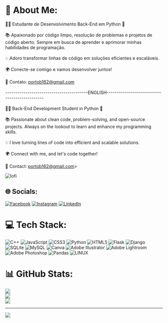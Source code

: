 # 💫 About Me:
👨‍💻 Estudante de Desenvolvimento Back-End em Python 🐍<br><br>📚 Apaixonado por código limpo, resolução de problemas e projetos de código aberto. Sempre em busca de aprender e aprimorar minhas habilidades de programação.<br><br>💡 Adoro transformar linhas de código em soluções eficientes e escaláveis.<br><br>🌍 Conecte-se comigo e vamos desenvolver juntos!<br><br>📧 Contato: portob162@gmail.com<br><br>-----------------------------------------ENGLISH----------------------------------------------<br><br>👨‍💻 Back-End Development Student in Python 🐍<br><br>📚 Passionate about clean code, problem-solving, and open-source projects. Always on the lookout to learn and enhance my programming skills.<br><br>💡 I love turning lines of code into efficient and scalable solutions.<br><br>🌍 Connect with me, and let's code together!<br><br>📧 Contact: portob162@gmail.com>

<div> 
 <img alig="right" alt="lofi" src="https://i.giphy.com/media/7eUfR3hhYgfdFC3sw1/giphy.webp">
</div> 

## 🌐 Socials:
[![Facebook](https://img.shields.io/badge/Facebook-%231877F2.svg?logo=Facebook&logoColor=white)](https://facebook.com/https://www.facebook.com/bruno.porto.750331/?locale=pt_BR) [![Instagram](https://img.shields.io/badge/Instagram-%23E4405F.svg?logo=Instagram&logoColor=white)](https://instagram.com/https://www.instagram.com/porto_bf/) [![LinkedIn](https://img.shields.io/badge/LinkedIn-%230077B5.svg?logo=linkedin&logoColor=white)](https://linkedin.com/in/https://www.linkedin.com/in/bruno-porto-863605186/) 

# 💻 Tech Stack:
![C++](https://img.shields.io/badge/c++-%2300599C.svg?style=for-the-badge&logo=c%2B%2B&logoColor=white) ![JavaScript](https://img.shields.io/badge/javascript-%23323330.svg?style=for-the-badge&logo=javascript&logoColor=%23F7DF1E) ![CSS3](https://img.shields.io/badge/css3-%231572B6.svg?style=for-the-badge&logo=css3&logoColor=white) ![Python](https://img.shields.io/badge/python-3670A0?style=for-the-badge&logo=python&logoColor=ffdd54) ![HTML5](https://img.shields.io/badge/html5-%23E34F26.svg?style=for-the-badge&logo=html5&logoColor=white) ![Flask](https://img.shields.io/badge/flask-%23000.svg?style=for-the-badge&logo=flask&logoColor=white) ![Django](https://img.shields.io/badge/django-%23092E20.svg?style=for-the-badge&logo=django&logoColor=white) ![SQLite](https://img.shields.io/badge/sqlite-%2307405e.svg?style=for-the-badge&logo=sqlite&logoColor=white) ![MySQL](https://img.shields.io/badge/mysql-%2300000f.svg?style=for-the-badge&logo=mysql&logoColor=white) ![Canva](https://img.shields.io/badge/Canva-%2300C4CC.svg?style=for-the-badge&logo=Canva&logoColor=white) ![Adobe Illustrator](https://img.shields.io/badge/adobe%20illustrator-%23FF9A00.svg?style=for-the-badge&logo=adobe%20illustrator&logoColor=white) ![Adobe Lightroom](https://img.shields.io/badge/Adobe%20Lightroom-31A8FF.svg?style=for-the-badge&logo=Adobe%20Lightroom&logoColor=white) ![Adobe Photoshop](https://img.shields.io/badge/adobe%20photoshop-%2331A8FF.svg?style=for-the-badge&logo=adobe%20photoshop&logoColor=white) ![Pandas](https://img.shields.io/badge/pandas-%23150458.svg?style=for-the-badge&logo=pandas&logoColor=white) ![LINUX](https://img.shields.io/badge/Linux-FCC624?style=for-the-badge&logo=linux&logoColor=black)
# 📊 GitHub Stats:
![](https://github-readme-stats.vercel.app/api?username=Brunoportofc&theme=dracula&hide_border=false&include_all_commits=true&count_private=true)<br/>
![](https://github-readme-streak-stats.herokuapp.com/?user=Brunoportofc&theme=dracula&hide_border=false)<br/>
![](https://github-readme-stats.vercel.app/api/top-langs/?username=Brunoportofc&theme=dracula&hide_border=false&include_all_commits=true&count_private=true&layout=compact)

---
[![](https://visitcount.itsvg.in/api?id=Brunoportofc&icon=0&color=0)](https://visitcount.itsvg.in)

<!-- Proudly created with GPRM ( https://gprm.itsvg.in ) -->
